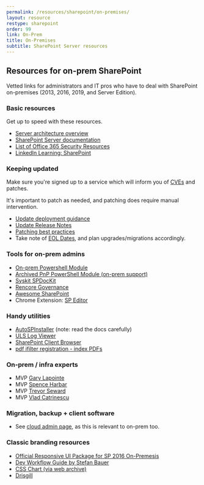 ```yaml
---
permalink: /resources/sharepoint/on-premises/
layout: resource
restype: sharepoint
order: 99
link: On-Prem
title: On-Premises
subtitle: SharePoint Server resources
---
```


## Resources for on-prem SharePoint

Vetted links for administrators and IT pros who have to deal with SharePoint on-premises (2013, 2016, 2019, and Server Edition).

### Basic resources

Get up to speed with these resources.

* [Server architecture overview](https://en.wikipedia.org/wiki/SharePoint#Server_architecture)
* [SharePoint Server documentation](https://learn.microsoft.com/sharepoint/sharepoint-server/)
* [List of Office 365 Security Resources](https://practical365.com/office-365-security-resources/)
* [LinkedIn Learning: SharePoint](https://www.linkedin.com/learning/search?keywords=sharepoint)

### Keeping updated

Make sure you're signed up to a service which will inform you of [CVEs](https://www.cve.org/) and patches.

It's important to patch as needed, and patching does require manual intervention.

* [Update deployment guidance](https://learn.microsoft.com/en-us/sharepoint/upgrade-and-update/deploy-updates-for-sharepoint-server-2016)
* [Update Release Notes](https://learn.microsoft.com/en-us/officeupdates/sharepoint-updates)
* [Patching best practices](https://blog.stefan-gossner.com/2020/02/11/sharepoint-patching-best-practices/)
* Take note of [EOL Dates](https://endoflife.date/sharepoint), and plan upgrades/migrations accordingly.

### Tools for on-prem admins

* [On-prem Powershell Module](https://learn.microsoft.com/en-us/powershell/sharepoint/sharepoint-server/sharepoint-server-cmdlets)
* [Archived PnP PowerShell Module (on-prem support)](https://github.com/pnp/PnP-PowerShell)
* [Syskit SPDocKit](http://www.syskit.com/products/spdockit)
* [Rencore Governance](https://rencore.com/)
* [Awesome SharePoint](https://github.com/BSUG/awesome-sharepoint)
* Chrome Extension: [SP Editor](https://chrome.google.com/webstore/detail/sp-editor/ecblfcmjnbbgaojblcpmjoamegpbodhd?hl=en)

### Handy utilities

* [AutoSPInstaller](http://autospinstaller.com/) (note: read the docs carefully)
* [ULS Log Viewer](//www.microsoft.com/en-au/download/details.aspx?id=44020)
* [SharePoint Client Browser](//github.com/bramdejager/spcb)
* [pdf ifilter registration - index PDFs](https://gist.github.com/alirobe/260220600a01544e1c467e56bd187d14)

### On‑prem / infra experts

* MVP [Gary Lapointe](http://blog.falchionconsulting.com)
* MVP [Spence Harbar](http://harbar.net/)
* MVP [Trevor Seward](https://thesharepointfarm.com/)
* MVP [Vlad Catrinescu](https://vladtalkstech.com/)

### Migration, backup + client software

* See [cloud admin page](../it-admins/#migration--backup), as this is relevant to on-prem too.

### Classic branding resources

* [Official Responsive UI Package for SP 2016 On-Premesis](https://dev.office.com/blogs/announcing-responsive-ui-package-for-sharepoint-on-premises-2013-2016)
* [Dev Workflow Guide by Stefan Bauer](http://www.n8d.at/blog/how-i-develop-in-sharepoint-and-office-365-now/)
* [CSS Chart (via web archive)](https://web.archive.org/web/20181117202055/https://sharepointexperience.com/csschart/csschart.html)
* [Drisgill](http://blog.drisgill.com)